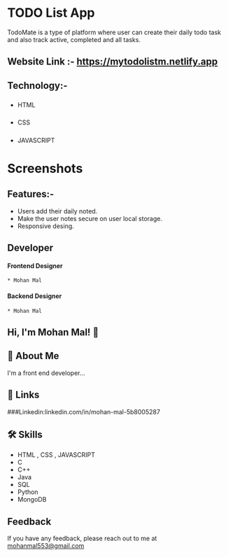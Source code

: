 # TODO List App

TodoMate is a type of platform where user can create their daily todo task and also track active, completed and all tasks.
 
## Website Link :- https://mytodolistm.netlify.app

## Technology:-

##### 
 * HTML
##### 
* CSS
  ##### 
 * JAVASCRIPT

# Screenshots



## Features:-
 * Users add their daily noted.
 * Make the user notes secure on user local storage.
 * Responsive desing.




## Developer
 #### Frontend Designer
    * Mohan Mal
 #### Backend Designer
    * Mohan Mal


## Hi, I'm Mohan Mal! 👋


## 🚀 About Me
I'm a front end developer...


## 🔗 Links

###Linkedin:linkedin.com/in/mohan-mal-5b8005287


## 🛠 Skills
* HTML , CSS , JAVASCRIPT
* C
* C++
* Java
* SQL
* Python
* MongoDB

## Feedback

If you have any feedback, please reach out to me at mohanmal553@gmail.com 
